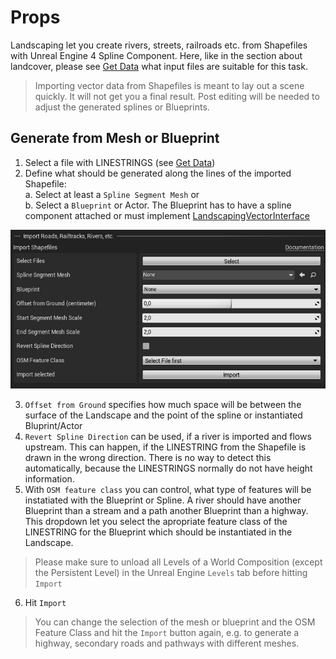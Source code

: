 # Props

Landscaping let you create rivers, streets, railroads etc. from Shapefiles with Unreal Engine 4 Spline Component. Here, like in the section about landcover, please see [Get Data](get-data.md?id=vector-data) what input files are suitable for this task.

> Importing vector data from Shapefiles is meant to lay out a scene quickly. It will not get you a final result. Post editing will be needed to adjust the generated splines or Blueprints.

## Generate from Mesh or Blueprint

1) Select a file with LINESTRINGS (see [Get Data](get-data.md?id=vector-data))
2) Define what should be generated along the lines of the imported Shapefile:  
    a. Select at least a `Spline Segment Mesh` or  
    b. Select a `Blueprint` or Actor. The Blueprint has to have a spline component attached or must implement [LandscapingVectorInterface](landscapingvectorinterface.md)

![Landscaping Props](_media/ue4_landscaping_shapefile_import.jpg)

3) `Offset from Ground` specifies how much space will be between the surface of the Landscape and the point of the spline or instantiated Bluprint/Actor
4) `Revert Spline Direction` can be used, if a river is imported and flows upstream. This can happen, if the LINESTRING from the Shapefile is drawn in the wrong direction. There is no way to detect this automatically, because the LINESTRINGS normally do not have height information.
5) With `OSM feature class` you can control, what type of features will be instatiated with the Blueprint or Spline. A river should have another Blueprint than a stream and a path another Blueprint than a highway. This dropdown let you select the apropriate feature class of the LINESTRING for the Blueprint which should be instantiated in the Landscape.

> Please make sure to unload all Levels of a World Composition (except the Persistent Level) in the Unreal Engine `Levels` tab before hitting `Import`

6) Hit `Import`

> You can change the selection of the mesh or blueprint and the OSM Feature Class and hit the `Import` button again, e.g. to generate a highway, secondary roads and pathways with different meshes.
